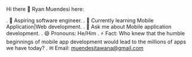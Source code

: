 Hi there 👋 Ryan Muendesi here:

. 🔭 Aspiring software engineer.
. 🌱 Currently learning Mobile Application|Web development.
. 💬 Ask me about Mobile application development.
. 😄 Pronouns: He/Him
. ⚡ Fact: Who knew that the humble beginnings of mobile app development would lead to the millions of apps we have today?
. ✉ Email: muendesitawana@gmail.com
